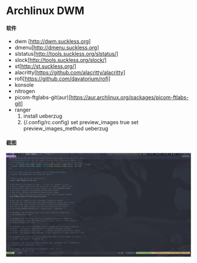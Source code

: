 # Archlinux DWM

#### 软件

+ dwm [http://dwm.suckless.org]
+ dmenu[http://dmenu.suckless.org]
+ slstatus[http://tools.suckless.org/slstatus/]
+ slock[http://tools.suckless.org/slock/]
+ st[http://st.suckless.org/]
+ alacritty[https://github.com/alacritty/alacritty]
+ rofi[https://github.com/davatorium/rofi]
+ konsole
+ nitrogen
+ picom-ftglabs-git(aur)[https://aur.archlinux.org/packages/picom-ftlabs-git]
+ ranger
	1. install ueberzug
	2. (/.config/rc.config)
		set preview_images true
		set preview_images_method ueberzug



#### 截图

![dwm nvim](./22012821-4229.png)

